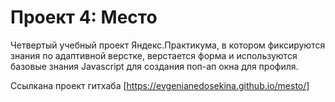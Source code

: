 # Проект 4: Место

Четвертый учебный проект Яндекс.Практикума, в котором фиксируются знания по адаптивной верстке, верстается форма и используются базовые знания Javascript для создания поп-ап окна для профиля.

Ссылкана проект гитхаба [https://evgenianedosekina.github.io/mesto/]
